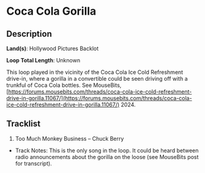 # Coca Cola Gorilla

## Description

**Land(s)**: Hollywood Pictures Backlot

**Loop Total Length**: Unknown

This loop played in the vicinity of the Coca Cola Ice Cold Refreshment drive-in, where a gorilla in a convertible could be seen driving off with a trunkful of Coca Cola bottles. See MouseBits, [https://forums.mousebits.com/threads/coca-cola-ice-cold-refreshment-drive-in-gorilla.11067/](https://forums.mousebits.com/threads/coca-cola-ice-cold-refreshment-drive-in-gorilla.11067/) 2024.

## Tracklist

1. Too Much Monkey Business – Chuck Berry
- Track Notes: This is the only song in the loop. It could be heard between radio announcements about the gorilla on the loose (see MouseBits post for transcript).
